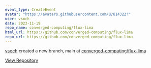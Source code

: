 ```yaml
---
event_type: CreateEvent
avatar: "https://avatars.githubusercontent.com/u/814322?"
user: vsoch
date: 2023-11-19
repo_name: converged-computing/flux-lima
html_url: https://github.com/converged-computing/flux-lima
repo_url: https://github.com/converged-computing/flux-lima
---
```


<a href='https://github.com/vsoch' target='_blank'>vsoch</a> created a new branch, main at <a href='https://github.com/converged-computing/flux-lima' target='_blank'>converged-computing/flux-lima</a>

<a href='https://github.com/converged-computing/flux-lima' target='_blank'>View Repository</a>